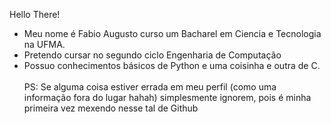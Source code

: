 Hello There!<br />
- Meu nome é Fabio Augusto curso um Bacharel em Ciencia e Tecnologia na UFMA.<br />
- Pretendo cursar no segundo ciclo Engenharia de Computação<br /> 
- Possuo conhecimentos básicos de Python e uma coisinha e outra de C.<br />
<br />PS: Se alguma coisa estiver errada em meu perfil (como uma informação fora do lugar hahah) simplesmente ignorem, pois é minha primeira vez mexendo nesse tal de Github
